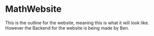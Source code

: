 # MathWebsite
This is the outline for the website, meaning this is what it will look like. However the Backend for the website is being made by Ben.
